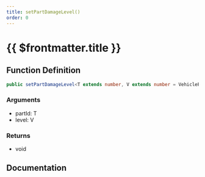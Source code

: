 ```yaml
---
title: setPartDamageLevel()
order: 0
---
```


# {{ $frontmatter.title }}

<!--@include: ./setPartDamageLevel_partial_header.md-->

## Function Definition

```ts
public setPartDamageLevel<T extends number, V extends number = VehiclePartDamage>(partId: T, level: V): void;
```

### Arguments

* partId: T
* level: V

### Returns

* void

## Documentation

<!--@include: ./setPartDamageLevel_partial_footer.md-->
